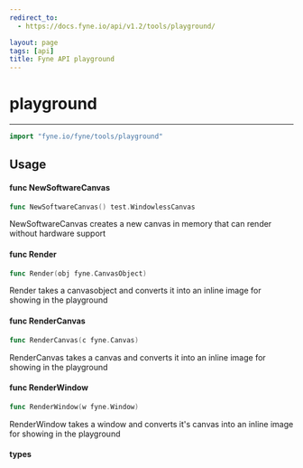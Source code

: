 ```yaml
---
redirect_to:
  - https://docs.fyne.io/api/v1.2/tools/playground/

layout: page
tags: [api]
title: Fyne API playground
---
```



# playground
---
```go
import "fyne.io/fyne/tools/playground"
```


## Usage

#### func  NewSoftwareCanvas

```go
func NewSoftwareCanvas() test.WindowlessCanvas
```
NewSoftwareCanvas creates a new canvas in memory that can render without hardware support

#### func  Render

```go
func Render(obj fyne.CanvasObject)
```
Render takes a canvasobject and converts it into an inline image for showing in the playground

#### func  RenderCanvas

```go
func RenderCanvas(c fyne.Canvas)
```
RenderCanvas takes a canvas and converts it into an inline image for showing in the playground

#### func  RenderWindow

```go
func RenderWindow(w fyne.Window)
```
RenderWindow takes a window and converts it's canvas into an inline image for showing in the playground

#### types
